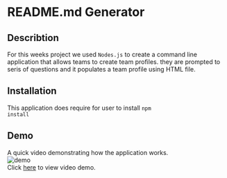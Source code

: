 
  # README.md Generator 

  ## Describtion 
 For this weeks project we used <code>Nodes.js</code> to create a command line application that allows teams to create team profiles. they are prompted to seris of questions and it populates a team profile using HTML file. 

  ## Installation 
  This application does require for user to install <code>npm install</code>

  ## Demo 
  A quick video demonstrating how the application works. <br>
  ![demo](https://github.com/chavelyo3/ReadMeGen/blob/main/assets/Untitled_%20Dec%204,%202020%201_18%20PM.gif?raw=true)<br>
  Click [here](https://drive.google.com/file/d/1DwEFGDAvHsgxlr3C3KbRNiLXkMUy7gTH/view) to view video demo. <br>

  